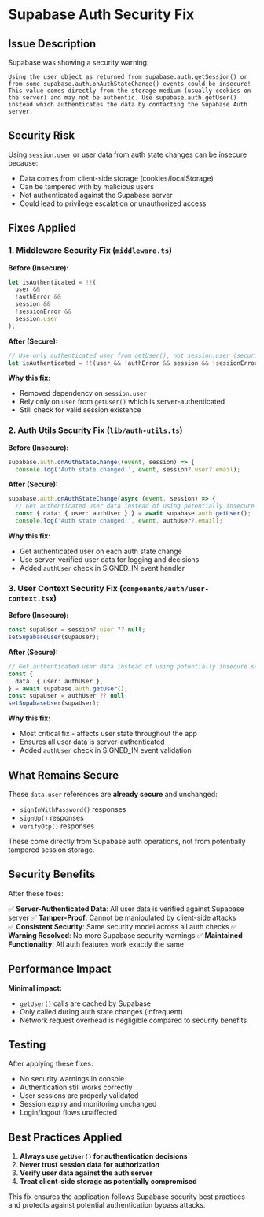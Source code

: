 # Supabase Auth Security Fix

## Issue Description

Supabase was showing a security warning:

```
Using the user object as returned from supabase.auth.getSession() or from some supabase.auth.onAuthStateChange() events could be insecure! This value comes directly from the storage medium (usually cookies on the server) and may not be authentic. Use supabase.auth.getUser() instead which authenticates the data by contacting the Supabase Auth server.
```

## Security Risk

Using `session.user` or user data from auth state changes can be insecure because:

- Data comes from client-side storage (cookies/localStorage)
- Can be tampered with by malicious users
- Not authenticated against the Supabase server
- Could lead to privilege escalation or unauthorized access

## Fixes Applied

### 1. Middleware Security Fix (`middleware.ts`)

**Before (Insecure):**

```typescript
let isAuthenticated = !!(
  user &&
  !authError &&
  session &&
  !sessionError &&
  session.user
);
```

**After (Secure):**

```typescript
// Use only authenticated user from getUser(), not session.user (security best practice)
let isAuthenticated = !!(user && !authError && session && !sessionError);
```

**Why this fix:**

- Removed dependency on `session.user`
- Rely only on `user` from `getUser()` which is server-authenticated
- Still check for valid session existence

### 2. Auth Utils Security Fix (`lib/auth-utils.ts`)

**Before (Insecure):**

```typescript
supabase.auth.onAuthStateChange((event, session) => {
  console.log('Auth state changed:', event, session?.user?.email);
```

**After (Secure):**

```typescript
supabase.auth.onAuthStateChange(async (event, session) => {
  // Get authenticated user data instead of using potentially insecure session.user
  const { data: { user: authUser } } = await supabase.auth.getUser();
  console.log('Auth state changed:', event, authUser?.email);
```

**Why this fix:**

- Get authenticated user on each auth state change
- Use server-verified user data for logging and decisions
- Added `authUser` check in SIGNED_IN event handler

### 3. User Context Security Fix (`components/auth/user-context.tsx`)

**Before (Insecure):**

```typescript
const supaUser = session?.user ?? null;
setSupabaseUser(supaUser);
```

**After (Secure):**

```typescript
// Get authenticated user data instead of using potentially insecure session.user
const {
  data: { user: authUser },
} = await supabase.auth.getUser();
const supaUser = authUser ?? null;
setSupabaseUser(supaUser);
```

**Why this fix:**

- Most critical fix - affects user state throughout the app
- Ensures all user data is server-authenticated
- Added `authUser` check in SIGNED_IN event validation

## What Remains Secure

These `data.user` references are **already secure** and unchanged:

- `signInWithPassword()` responses
- `signUp()` responses
- `verifyOtp()` responses

These come directly from Supabase auth operations, not from potentially tampered session storage.

## Security Benefits

After these fixes:

✅ **Server-Authenticated Data**: All user data is verified against Supabase server
✅ **Tamper-Proof**: Cannot be manipulated by client-side attacks  
✅ **Consistent Security**: Same security model across all auth checks
✅ **Warning Resolved**: No more Supabase security warnings
✅ **Maintained Functionality**: All auth features work exactly the same

## Performance Impact

**Minimal impact:**

- `getUser()` calls are cached by Supabase
- Only called during auth state changes (infrequent)
- Network request overhead is negligible compared to security benefits

## Testing

After applying these fixes:

- No security warnings in console
- Authentication still works correctly
- User sessions are properly validated
- Session expiry and monitoring unchanged
- Login/logout flows unaffected

## Best Practices Applied

1. **Always use `getUser()` for authentication decisions**
2. **Never trust session data for authorization**
3. **Verify user data against the auth server**
4. **Treat client-side storage as potentially compromised**

This fix ensures the application follows Supabase security best practices and protects against potential authentication bypass attacks.
